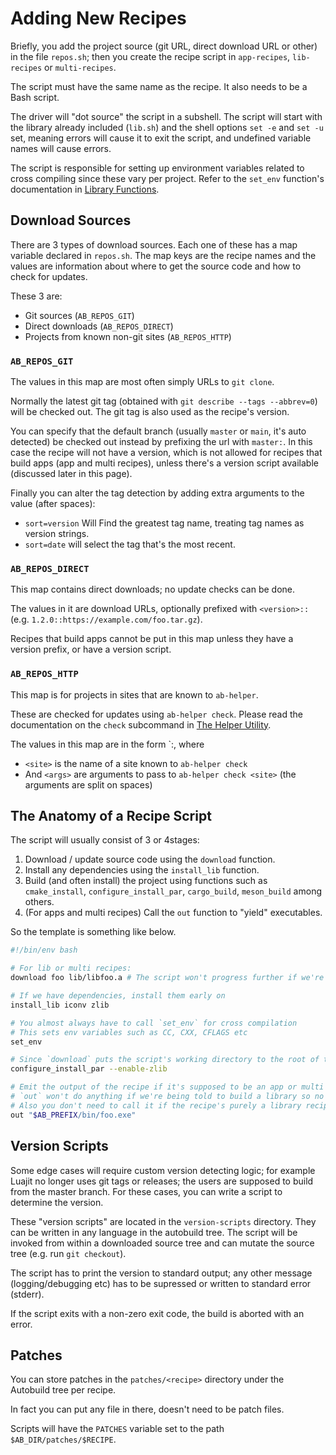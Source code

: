 # Adding New Recipes
Briefly, you add the project source (git URL, direct download URL or other) in the file `repos.sh`; then you create the recipe script in `app-recipes`, `lib-recipes` or `multi-recipes`.

The script must have the same name as the recipe. It also needs to be a Bash script.

The driver will "dot source" the script in a subshell. The script will start with the library already included (`lib.sh`) and the shell options `set -e` and `set -u` set, meaning errors will cause it to exit the script, and undefined variable names will cause errors.

The script is responsible for setting up environment variables related to cross compiling since these vary per project. Refer to the `set_env` function's documentation in [Library Functions](library.md).

## Download Sources
There are 3 types of download sources. Each one of these has a map variable declared in `repos.sh`.
The map keys are the recipe names and the values are information about where to get the source code and how to check for updates.

These 3 are:
- Git sources (`AB_REPOS_GIT`)
- Direct downloads (`AB_REPOS_DIRECT`)
- Projects from known non-git sites (`AB_REPOS_HTTP`)

### `AB_REPOS_GIT`
The values in this map are most often simply URLs to `git clone`.

Normally the latest git tag (obtained with `git describe --tags --abbrev=0`) will be checked out. The git tag is also used as the recipe's version.

You can specify that the default branch (usually `master` or `main`, it's auto detected) be checked out instead by prefixing the url with `master:`.
In this case the recipe will not have a version, which is not allowed for recipes that build apps (app and multi recipes), unless there's a version script available (discussed later in this page).

Finally you can alter the tag detection by adding extra arguments to the value (after spaces):
- `sort=version` Will Find the greatest tag name, treating tag names as version strings.
- `sort=date` will select the tag that's the most recent.

### `AB_REPOS_DIRECT`
This map contains direct downloads; no update checks can be done.

The values in it are download URLs, optionally prefixed with `<version>::` (e.g. `1.2.0::https://example.com/foo.tar.gz`).

Recipes that build apps cannot be put in this map unless they have a version prefix, or have a version script.

### `AB_REPOS_HTTP`
This map is for projects in sites that are known to `ab-helper`.

These are checked for updates using `ab-helper check`.
Please read the documentation on the `check` subcommand in [The Helper Utility](ab-helper.md).

The values in this map are in the form `<site>:<args>, where
- `<site>` is the name of a site known to `ab-helper check`
- And `<args>` are arguments to pass to `ab-helper check <site>` (the arguments are split on spaces)

## The Anatomy of a Recipe Script
The script will usually consist of 3 or 4stages:
1. Download / update source code using the `download` function.
2. Install any dependencies using the `install_lib` function.
3. Build (and often install) the project using functions such as `cmake_install`, `configure_install_par`, `cargo_build`, `meson_build` among others.
4. (For apps and multi recipes) Call the `out` function to "yield" executables.

So the template is something like below.
```bash
#!/bin/env bash

# For lib or multi recipes:
download foo lib/libfoo.a # The script won't progress further if we're up to date and $AB_PREFIX/lib/libfoo.a exists

# If we have dependencies, install them early on
install_lib iconv zlib

# You almost always have to call `set_env` for cross compilation
# This sets env variables such as CC, CXX, CFLAGS etc
set_env

# Since `download` puts the script's working directory to the root of the downloaded source tree, we can just build!
configure_install_par --enable-zlib

# Emit the output of the recipe if it's supposed to be an app or multi recipe
# `out` won't do anything if we're being told to build a library so no need to run it conditionally
# Also you don't need to call it if the recipe's purely a library recipe
out "$AB_PREFIX/bin/foo.exe"
```

## Version Scripts
Some edge cases will require custom version detecting logic; for example Luajit no longer uses git tags or releases; the users are supposed to build from the master branch.
For these cases, you can write a script to determine the version.

These "version scripts" are located in the `version-scripts` directory. They can be written in any language in the autobuild tree.
The script will be invoked from within a downloaded source tree and can mutate the source tree (e.g. run `git checkout`).

The script has to print the version to standard output; any other message (logging/debugging etc) has to be supressed or written to standard error (stderr).

If the script exits with a non-zero exit code, the build is aborted with an error.

## Patches
You can store patches in the `patches/<recipe>` directory under the Autobuild tree per recipe.

In fact you can put any file in there, doesn't need to be patch files.

Scripts will have the `PATCHES` variable set to the path `$AB_DIR/patches/$RECIPE`.
